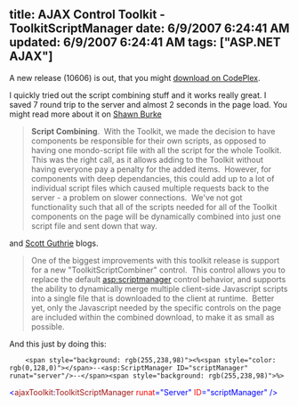 title: AJAX Control Toolkit - ToolkitScriptManager
date: 6/9/2007 6:24:41 AM
updated: 6/9/2007 6:24:41 AM
tags: ["ASP.NET AJAX"]
---
A new release (10606) is out, that you might [download on CodePlex](http://www.codeplex.com/AtlasControlToolkit).

I quickly tried out the script combining stuff and it works really great. I saved 7 round trip to the server and almost 2 seconds in the page load. You might read more about it on [Shawn Burke](http://blogs.msdn.com/sburke/archive/2007/06/07/updated-toolkit-release-now-available.aspx)

> **Script Combining**.  With the Toolkit, we made the decision to have components be responsible for their own scripts, as opposed to having one mondo-script file with all the script for the whole Toolkit.  This was the right call, as it allows adding to the Toolkit without having everyone pay a penalty for the added items.  However, for components with deep dependancies, this could add up to a lot of individual script files which caused multiple requests back to the server - a problem on slower connections.  We've not got functionality such that all of the scripts needed for all of the Toolkit components on the page will be dynamically combined into just one script file and sent down that way.

and [Scott Guthrie](http://weblogs.asp.net/scottgu/archive/2007/06/08/new-asp-net-ajax-control-toolkit-release.aspx) blogs.

> One of the biggest improvements with this toolkit release is support for a new "ToolkitScriptCombiner" control.  This control allows you to replace the default <asp:scriptmanager> control behavior, and supports the ability to dynamically merge multiple client-side Javascript scripts into a single file that is downloaded to the client at runtime.  Better yet, only the Javascript needed by the specific controls on the page are included within the combined download, to make it as small as possible.

And this just by doing this:

        <span style="background: rgb(255,238,98)"><%<span style="color: rgb(0,128,0)"></span>--<asp:ScriptManager ID="scriptManager" runat="server"/>--</span><span style="background: rgb(255,238,98)">%>
</span>        <span style="color: rgb(0,0,255)"><</span><span style="color: rgb(163,21,21)">ajaxToolkit</span><span style="color: rgb(0,0,255)">:</span><span style="color: rgb(163,21,21)">ToolkitScriptManager</span> <span style="color: rgb(255,0,0)">runat</span><span style="color: rgb(0,0,255)">="Server"</span> <span style="color: rgb(255,0,0)">ID</span><span style="color: rgb(0,0,255)">="scriptManager"</span> <span style="color: rgb(0,0,255)">/>
</span>
[](http://11011.net/software/vspaste)
